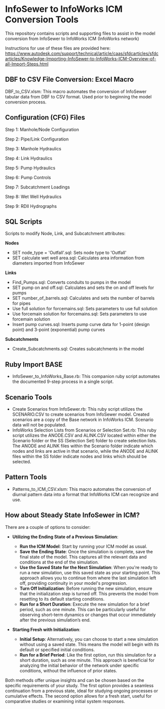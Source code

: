 # InfoSewer to InfoWorks ICM Conversion Tools

This repository contains scripts and supporting files to assist in the model conversion from InfoSewer to InfoWorks ICM (InfoWorks network)

Instructions for use of these files are provided here: https://www.autodesk.com/support/technical/article/caas/sfdcarticles/sfdcarticles/Knowledge-Importing-InfoSewer-to-InfoWorks-ICM-Overview-of-all-Import-Steps.html

## DBF to CSV File Conversion: Excel Macro
DBF_to_CSV.xlsm: This macro automates the conversion of InfoSewer tabular data from DBF to CSV format. Used prior to beginning the model conversion process.

## Configuration (CFG) Files

Step 1: Manhole/Node Configuration

Step 2: Pipe/Link Configuration

Step 3: Manhole Hydraulics

Step 4: Link Hydraulics

Step 5: Pump Hydraulics

Step 6: Pump Controls

Step 7: Subcatchment Loadings

Step 8: Wet Well Hydraulics

Step 9: RDII Hydrographs

## SQL Scripts
Scripts to modify Node, Link, and Subcatchment attributes:

**Nodes**
- SET node_type = 'Outfall'.sql: Sets node type to 'Outfall'
- SET calculate wet well area.sql: Calculates area information from diameters imported from InfoSewer

**Links**
- Find_Pumps.sql: Converts conduits to pumps in the model
- SET pump on and off.sql: Calculates and sets the on and off levels for pumps
- SET number_of_barrels.sql: Calculates and sets the number of barrels for pipes
- Use full solution for forcemains.sql: Sets parameters to use full solution
- Use forcemain solution for forcemains.sql: Sets parameters to use forcemain solution
- Insert pump curves.sql: Inserts pump curve data for 1-point (design point) and 3-point (exponential) pump curves

**Subcatchments**
- Create_Subcatchments.sql: Creates subcatchments in the model

## Ruby Import BASE
- InfoSewer_to_InfoWorks_Base.rb: This companion ruby script automates the documented 9-step process in a single script. 

## Scenario Tools
- Create Scenarios from InfoSewer.rb: This ruby script utilizes the SCENARIO.CSV to create scenarios from InfoSewer model. Created scenarios are a copy of the Base network in InfoWorks ICM. Scenario data will not be populated.
- InfoWorks Selection Lists from Scenarios or Selection Set.rb: This ruby script utilizes the ANODE.CSV and ALINK.CSV located within either the Scenario folder or the SS (Selection Set) folder to create selection lists. The ANODE and ALINK files within the Scenario folder indicate which nodes and links are active in that scenario, while the ANODE and ALINK files within the SS folder indicate nodes and links which should be selected. 

## Pattern Tools
- Patterns_to_ICM_CSV.xlsm: This macro automates the conversion of diurnal pattern data into a format that InfoWorks ICM can recognize and use.

## How about Steady State InfoSewer in ICM?

There are a couple of options to consider:

- **Utilizing the Ending State of a Previous Simulation**:
    - **Run the ICM Model**: Start by running your ICM model as usual.
    - **Save the Ending State**: Once the simulation is complete, save the final state of the model. This captures all the relevant data and conditions at the end of the simulation.
    - **Use the Saved State for the Next Simulation**: When you're ready to run a new simulation, use this saved state as your starting point. This approach allows you to continue from where the last simulation left off, providing continuity in your model's progression.
    - **Turn Off Initialization**: Before running the new simulation, ensure that the initialization step is turned off. This prevents the model from resetting to its default starting conditions.
    - **Run for a Short Duration**: Execute the new simulation for a brief period, such as one minute. This can be particularly useful for observing short-term dynamics or changes that occur immediately after the previous simulation’s end.

- **Starting Fresh with Initialization**:
    - **Initial Setup**: Alternatively, you can choose to start a new simulation without using a saved state. This means the model will begin with its default or specified initial conditions.
    - **Run for a Brief Period**: Like the first option, run this simulation for a short duration, such as one minute. This approach is beneficial for analyzing the initial behavior of the network under specific conditions, without the influence of prior states.

Both methods offer unique insights and can be chosen based on the specific requirements of your study. The first option provides a seamless continuation from a previous state, ideal for studying ongoing processes or cumulative effects. The second option allows for a fresh start, useful for comparative studies or examining initial system responses.